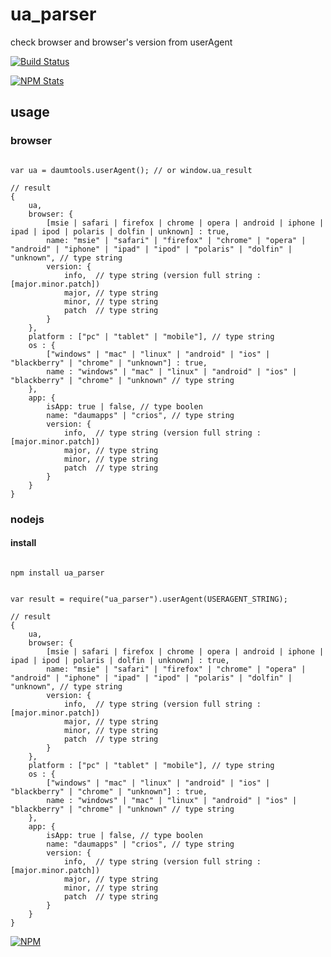 # ua_parser

check browser and browser's version from userAgent

[![Build Status](https://travis-ci.org/html5crew/ua_parser.svg)](https://travis-ci.org/html5crew/ua_parser)

[![NPM Stats](https://nodei.co/npm/ua_parser.png?downloads=true&downloadRank=true)](https://npmjs.org/packages/ua_parser/)


## usage

### browser

~~~~~~~

var ua = daumtools.userAgent(); // or window.ua_result

// result
{
    ua,
    browser: {
        [msie | safari | firefox | chrome | opera | android | iphone | ipad | ipod | polaris | dolfin | unknown] : true,
        name: "msie" | "safari" | "firefox" | "chrome" | "opera" | "android" | "iphone" | "ipad" | "ipod" | "polaris" | "dolfin" | "unknown", // type string
        version: {
            info,  // type string (version full string : [major.minor.patch])
            major, // type string
            minor, // type string
            patch  // type string
        }
    },
    platform : ["pc" | "tablet" | "mobile"], // type string
    os : {
        ["windows" | "mac" | "linux" | "android" | "ios" | "blackberry" | "chrome" | "unknown"] : true,
        name : "windows" | "mac" | "linux" | "android" | "ios" | "blackberry" | "chrome" | "unknown" // type string
    },
    app: {
        isApp: true | false, // type boolen
        name: "daumapps" | "crios", // type string
        version: {
            info,  // type string (version full string : [major.minor.patch])
            major, // type string
            minor, // type string
            patch  // type string
        }
    }
}

~~~~~~~

### nodejs

#### install

~~~~~~~

npm install ua_parser

~~~~~~~

~~~~~~~

var result = require("ua_parser").userAgent(USERAGENT_STRING);

// result
{
    ua,
    browser: {
        [msie | safari | firefox | chrome | opera | android | iphone | ipad | ipod | polaris | dolfin | unknown] : true,
        name: "msie" | "safari" | "firefox" | "chrome" | "opera" | "android" | "iphone" | "ipad" | "ipod" | "polaris" | "dolfin" | "unknown", // type string
        version: {
            info,  // type string (version full string : [major.minor.patch])
            major, // type string
            minor, // type string
            patch  // type string
        }
    },
    platform : ["pc" | "tablet" | "mobile"], // type string
    os : {
        ["windows" | "mac" | "linux" | "android" | "ios" | "blackberry" | "chrome" | "unknown"] : true,
        name : "windows" | "mac" | "linux" | "android" | "ios" | "blackberry" | "chrome" | "unknown" // type string
    },
    app: {
        isApp: true | false, // type boolen
        name: "daumapps" | "crios", // type string
        version: {
            info,  // type string (version full string : [major.minor.patch])
            major, // type string
            minor, // type string
            patch  // type string
        }
    }
}

~~~~~~~

[![NPM](https://nodei.co/npm-dl/ua_parser.png)](https://nodei.co/npm/ua_parser/)
